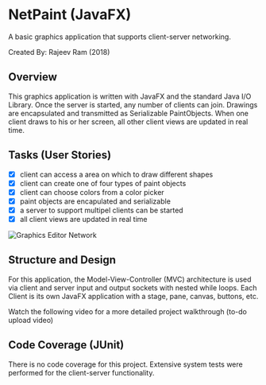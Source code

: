 # NetPaint (JavaFX)
A basic graphics application that supports client-server networking.

Created By: Rajeev Ram (2018)

##  Overview
This graphics application is written with JavaFX and the standard Java I/O Library.  Once the server is started, any number of clients can join. Drawings are encapsulated and transmitted as Serializable PaintObjects. When one client draws to his or her screen, all other client views are updated in real time.

## Tasks (User Stories)

* [X] client can access a area on which to draw different shapes
* [X] client can create one of four types of paint objects
* [X] client can choose colors from a color picker
* [X] paint objects are encapulated and serializable
* [X] a server to support multipel clients can be started
* [X] all client views are updated in real time

<img src='https://imgur.com/a/NwBMBgZ.gif' title='NetPaint GUI Walkthrough' width='' alt='Graphics Editor Network' />

## Structure and Design

For this application, the Model-View-Controller (MVC) architecture is used via client and server input and output sockets with nested while loops. Each Client is its own JavaFX application with a stage, pane, canvas, buttons, etc.

Watch the following video for a more detailed project walkthrough (to-do upload video)

## Code Coverage (JUnit)

There is no code coverage for this project. Extensive system tests were performed for the client-server functionality.
